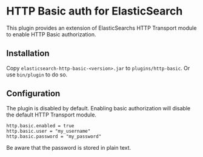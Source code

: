 # HTTP Basic auth for ElasticSearch

This plugin provides an extension of ElasticSearchs HTTP Transport module to enable HTTP Basic authorization.

## Installation

Copy `elasticsearch-http-basic-<version>.jar` to `plugins/http-basic`. Or use `bin/plugin` to do so.
    
## Configuration

The plugin is disabled by default. Enabling basic authorization will disable the default HTTP Transport module.

```
http.basic.enabled = true
http.basic.user = "my_username"
http.basic.password = "my_password"
```

Be aware that the password is stored in plain text.
